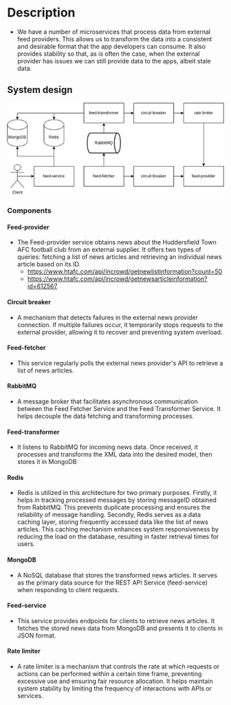 # Description

- We have a number of microservices that process data from external feed providers. This allows us to transform the data into a consistent and desirable format that the app developers can consume. It also provides stability so that, as is often the case, when the external provider has issues we can still provide data to the apps, albeit stale data.

## System design

![sport-news](../images/Sport-News.jpg)

### Components

#### Feed-provider

- The Feed-provider service obtains news about the Huddersfield Town AFC football club from an external supplier. It offers two types of queries: fetching a list of news articles and retrieving an individual news article based on its ID.
    - https://www.htafc.com/api/incrowd/getnewlistinformation?count=50
    - https://www.htafc.com/api/incrowd/getnewsarticleinformation?id=612567

#### Circuit breaker

- A mechanism that detects failures in the external news provider connection. If multiple failures occur, it temporarily stops requests to the external provider, allowing it to recover and preventing system overload.

#### Feed-fetcher

- This service regularly polls the external news provider's API to retrieve a list of news articles.

#### RabbitMQ

- A message broker that facilitates asynchronous communication between the Feed Fetcher Service and the Feed Transformer Service. It helps decouple the data fetching and transforming processes.

#### Feed-transformer

- It listens to RabbitMQ for incoming news data. Once received, it processes and transforms the XML data into the desired model, then stores it in MongoDB

#### Redis

- Redis is utilized in this architecture for two primary purposes. Firstly, it helps in tracking processed messages by storing messageID obtained from RabbitMQ. This prevents duplicate processing and ensures the reliability of message handling. Secondly, Redis serves as a data caching layer, storing frequently accessed data like the list of news articles. This caching mechanism enhances system responsiveness by reducing the load on the database, resulting in faster retrieval times for users.

#### MongoDB

- A NoSQL database that stores the transformed news articles. It serves as the primary data source for the REST API Service (feed-service) when responding to client requests.

#### Feed-service

- This service provides endpoints for clients to retrieve news articles. It fetches the stored news data from MongoDB and presents it to clients in JSON format.


#### Rate limiter

- A rate limiter is a mechanism that controls the rate at which requests or actions can be performed within a certain time frame, preventing excessive use and ensuring fair resource allocation. It helps maintain system stability by limiting the frequency of interactions with APIs or services.